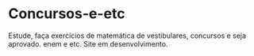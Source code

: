 # Concursos-e-etc
Estude, faça exercícios de matemática de vestibulares, concursos e seja aprovado. enem e etc.
Site em desenvolvimento.

